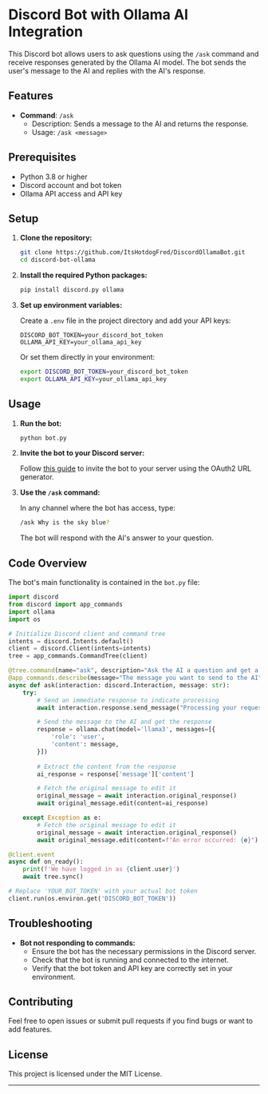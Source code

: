 
# Discord Bot with Ollama AI Integration

This Discord bot allows users to ask questions using the `/ask` command and receive responses generated by the Ollama AI model. The bot sends the user's message to the AI and replies with the AI's response.

## Features

- **Command**: `/ask`
  - Description: Sends a message to the AI and returns the response.
  - Usage: `/ask <message>`
  
## Prerequisites

- Python 3.8 or higher
- Discord account and bot token
- Ollama API access and API key

## Setup

1. **Clone the repository:**

   ```sh
   git clone https://github.com/ItsHotdogFred/DiscordOllamaBot.git
   cd discord-bot-ollama
   ```

2. **Install the required Python packages:**

   ```sh
   pip install discord.py ollama
   ```

3. **Set up environment variables:**

   Create a `.env` file in the project directory and add your API keys:

   ```env
   DISCORD_BOT_TOKEN=your_discord_bot_token
   OLLAMA_API_KEY=your_ollama_api_key
   ```

   Or set them directly in your environment:

   ```sh
   export DISCORD_BOT_TOKEN=your_discord_bot_token
   export OLLAMA_API_KEY=your_ollama_api_key
   ```

## Usage

1. **Run the bot:**

   ```sh
   python bot.py
   ```

2. **Invite the bot to your Discord server:**

   Follow [this guide](https://discordpy.readthedocs.io/en/stable/discord.html) to invite the bot to your server using the OAuth2 URL generator.

3. **Use the `/ask` command:**

   In any channel where the bot has access, type:

   ```sh
   /ask Why is the sky blue?
   ```

   The bot will respond with the AI's answer to your question.

## Code Overview

The bot's main functionality is contained in the `bot.py` file:

```python
import discord
from discord import app_commands
import ollama
import os

# Initialize Discord client and command tree
intents = discord.Intents.default()
client = discord.Client(intents=intents)
tree = app_commands.CommandTree(client)

@tree.command(name="ask", description="Ask the AI a question and get a response")
@app_commands.describe(message="The message you want to send to the AI")
async def ask(interaction: discord.Interaction, message: str):
    try:
        # Send an immediate response to indicate processing
        await interaction.response.send_message("Processing your request...")

        # Send the message to the AI and get the response
        response = ollama.chat(model='llama3', messages=[{
            'role': 'user',
            'content': message,
        }])
        
        # Extract the content from the response
        ai_response = response['message']['content']

        # Fetch the original message to edit it
        original_message = await interaction.original_response()
        await original_message.edit(content=ai_response)

    except Exception as e:
        # Fetch the original message to edit it
        original_message = await interaction.original_response()
        await original_message.edit(content=f"An error occurred: {e}")

@client.event
async def on_ready():
    print(f'We have logged in as {client.user}')
    await tree.sync()

# Replace 'YOUR_BOT_TOKEN' with your actual bot token
client.run(os.environ.get('DISCORD_BOT_TOKEN'))
```

## Troubleshooting

- **Bot not responding to commands:**
  - Ensure the bot has the necessary permissions in the Discord server.
  - Check that the bot is running and connected to the internet.
  - Verify that the bot token and API key are correctly set in your environment.

## Contributing

Feel free to open issues or submit pull requests if you find bugs or want to add features.

## License

This project is licensed under the MIT License.

---
